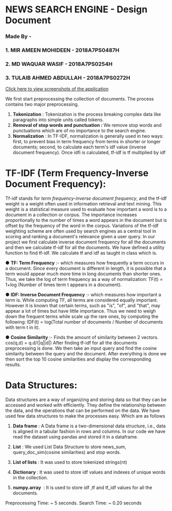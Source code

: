 # NEWS SEARCH ENGINE - Design Document

### Made By -

### 1. MIR AMEEN MOHIDEEN - 2018A7PS0487H

### 2. MD WAQUAR WASIF - 2018A7PS0254H

### 3. TULAIB AHMED ABDULLAH - 2018A7PS0272H

[Click here to view screenshots of the application](https://github.com/mirameen/News-Search-Engine/blob/master/design%20doc%20fin.pdf)

We first start preprocessing the collection of documents. The process contains two major
preprocessing.

1. **Tokenization** : ​Tokenization is the process breaking complex data like paragraphs
    into simple units called tokens.
2. **Removal of stop words and punctuation :** ​We remove stop words and punctuations
    which are of no importance to the search engine.
3. **Normalization** ​: ​In TF-IDF, normalization is generally used in two ways: first, to
    prevent bias in term frequency from terms in shorter or longer documents; second, to
    calculate each term's idf value (inverse document frequency). Once idf​i is calculated,
    tf-idf is tf multiplied by idf

# TF-IDF (Term Frequency-Inverse Document Frequency):

Tf-idf stands for _term frequency-inverse document frequency_ ​, and the tf-idf weight is a
weight often used in information retrieval and text mining. This weight is a statistical
measure used to evaluate how important a word is to a document in a collection or corpus.
The importance increases proportionally to the number of times a word appears in the
document but is offset by the frequency of the word in the corpus. Variations of the tf-idf
weighting scheme are often used by search engines as a central tool in scoring and ranking a
document's relevance given a user query.
In our project we first calculate inverse document frequency for all the documents and then
we calculate tf-idf for all the documents. We have defined a utility function to find tf-idf.
We calculate tf and idf as taught in class which is.

● **TF: Term Frequency** ​:- which measures how frequently a term occurs in a document.
Since every document is different in length, it is possible that a term would appear
much more time in long documents than shorter ones. Thus, we take the log of term
frequency as a way of normalization:
TF(t) = 1+log (Number of times term t appears in a document).

● **IDF: Inverse Document Frequency** ​:- which measures how important a term is.
While computing TF, all terms are considered equally important. However it is known
that certain terms, such as "is", "of", and "that", may appear a lot of times but have
little importance. Thus we need to weigh down the frequent terms while scale up the
rare ones, by computing the following:
IDF(t) = log(Total number of documents / Number of documents with term t in it).

● **Cosine Similarity** ​:- Finds the amount of similarity between 2 vectors.
cos(q,d) = q.d/(|q||d|)
After finding tf-idf for all the documents preprocessing is done. We then take an input query
and find the cosine similarity between the query and the document.
After everything is done we then sort the top 10 cosine similarities and display the
corresponding results.

# Data Structures:

Data structures are a way of organizing and storing data so that they can be accessed and
worked with efficiently. They define the relationship between the data, and the operations
that can be performed on the data.
We have used few data structures to make the processes easy. Which are as follows
1. **Data frame** ​: A Data frame is a two-dimensional data structure, i.e., data is aligned in
a tabular fashion in rows and columns. In our code we have read the dataset using
pandas and stored it in a dataframe.

2. **List** : We used List Data Structure to store news_sum, query_doc_sim(cosine
    similarities) and stop words.
3. **List of lists** ​: It was used to store tokenized strings(nt)
4. **Dictionary** : It was used to store idf values and indexes of unique words in the
    collection.
5. **numpy.array** ​ : It is used to store idf ,tf and tf_idf values for all the documents.


Preprocessing Time: ~ 5 seconds.
Search Time: ~ 0.20 seconds



